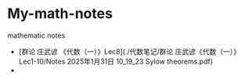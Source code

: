 # My-math-notes
mathematic notes

- [群论 庄武谚 《代数（一）》Lec8](./代数笔记/群论 庄武谚《代数（一）》Lec1-10/Notes 2025年1月31日 10_19_23 Sylow theorems.pdf)
- 